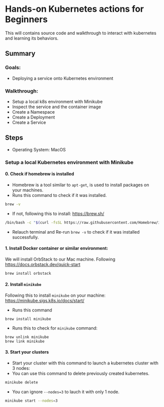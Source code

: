 # Hands-on Kubernetes actions for Beginners
This will contains source code and walkthrough to interact with kubernetes and learning its behaviors.

## Summary
### Goals:
- Deploying a service onto Kubernetes environment

### Walkthrough:
- Setup a local k8s environment with Minikube
- Inspect the service and the container image
- Create a Namespace
- Create a Deployment
- Create a Service

## Steps
- Operating System: MacOS

### Setup a local Kubernetes environment with Minikube
#### 0. Check if homebrew is installed
- Homebrew is a tool similar to `apt-get`, is used to install packages on your machines.
- Runs this command to check if it was installed.
```bash
brew -v
```

- If not, following this to install: https://brew.sh/
```bash
/bin/bash -c "$(curl -fsSL https://raw.githubusercontent.com/Homebrew/install/HEAD/install.sh)"
```

- Relauch terminal and Re-run `brew -v` to check if it was installed successfully.

#### 1. Install Docker container or similar environment:
We will install OrbStack to our Mac machine. Following https://docs.orbstack.dev/quick-start
```bash
brew install orbstack
```

#### 2. Install `minikube`
Following this to install `minikube` on your machine: https://minikube.sigs.k8s.io/docs/start/
- Runs this command
```
brew install minikube
```

- Runs this to check for `minikube` command:
```
brew unlink minikube
brew link minikube
```

#### 3. Start your clusters
- Start your cluster with this command to launch a kubernetes cluster with 3 nodes:
- You can use this command to delete previously created kubernetes.
```bash
minikube delete
```
- You can ignore `--nodes=3` to lauch it with only 1 node.
```bash
minikube start --nodes=3
```





